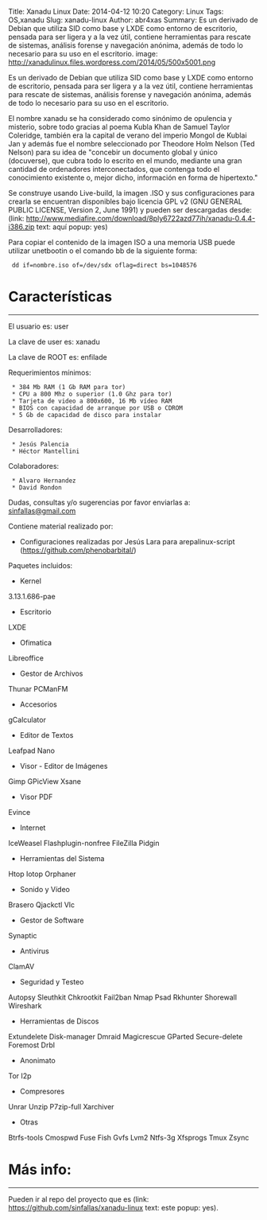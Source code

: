 Title: Xanadu Linux
Date: 2014-04-12 10:20
Category: Linux
Tags: OS,xanadu
Slug: xanadu-linux
Author: abr4xas
Summary: Es un derivado de Debian que utiliza SID como base y LXDE como entorno de escritorio, pensada para ser ligera y a la vez útil, contiene herramientas para rescate de sistemas, análisis forense y navegación anónima, además de todo lo necesario para su uso en el escritorio.
image: http://xanadulinux.files.wordpress.com/2014/05/500x5001.png

Es un derivado de Debian que utiliza SID como base y LXDE como entorno de escritorio, pensada para ser ligera y a la vez útil, contiene herramientas para rescate de sistemas, análisis forense y navegación anónima, además de todo lo necesario para su uso en el escritorio.

El nombre xanadu se ha considerado como sinónimo de opulencia y misterio, sobre todo gracias al poema Kubla Khan de Samuel Taylor Coleridge, también era la capital de verano del imperio Mongol de Kublai Jan y además fue el nombre seleccionado por Theodore Holm Nelson (Ted Nelson) para su idea de "concebir un documento global y único (docuverse), que cubra todo lo escrito en el mundo, mediante una gran cantidad de ordenadores interconectados, que contenga todo el conocimiento existente o, mejor dicho, información en forma de hipertexto."

Se construye usando Live-build, la imagen .ISO y sus configuraciones para crearla se encuentran disponibles bajo licencia GPL v2 (GNU GENERAL PUBLIC LICENSE, Version 2, June 1991) y pueden ser descargadas desde: (link: http://www.mediafire.com/download/8ply6722azd77ih/xanadu-0.4.4-i386.zip text: aquí popup: yes)

Para copiar el contenido de la imagen ISO a una memoria USB puede utilizar unetbootin o el comando bb de la siguiente forma: 

     dd if=nombre.iso of=/dev/sdx oflag=direct bs=1048576

# Características 
___

El usuario es:      user

La clave de user es:     xanadu

La clave de ROOT es:     enfilade

Requerimientos mínimos:

     * 384 Mb RAM (1 Gb RAM para tor)
     * CPU a 800 Mhz o superior (1.0 Ghz para tor)
     * Tarjeta de video a 800x600, 16 Mb vídeo RAM
     * BIOS con capacidad de arranque por USB o CDROM
     * 5 Gb de capacidad de disco para instalar

Desarrolladores:

     * Jesús Palencia
     * Héctor Mantellini

Colaboradores:

     * Alvaro Hernandez  
     * David Rondon


Dudas, consultas y/o sugerencias por favor enviarlas a: sinfallas@gmail.com

Contiene material realizado por:

* Configuraciones realizadas por Jesús Lara para arepalinux-script (https://github.com/phenobarbital/)

Paquetes incluidos:

* Kernel

3.13.1.686-pae

* Escritorio

LXDE

* Ofimatica

Libreoffice

* Gestor de Archivos

Thunar
PCManFM

* Accesorios

gCalculator

* Editor de Textos

Leafpad
Nano 

* Visor - Editor de Imágenes

Gimp
GPicView
Xsane

* Visor PDF

Evince

* Internet 

IceWeasel
Flashplugin-nonfree
FileZilla
Pidgin

* Herramientas del Sistema

Htop
Iotop
Orphaner

* Sonido y Vídeo

Brasero
Qjackctl
Vlc

* Gestor de Software

Synaptic 

* Antivirus

ClamAV 

* Seguridad y Testeo

Autopsy
Sleuthkit
Chkrootkit
Fail2ban
Nmap
Psad
Rkhunter
Shorewall
Wireshark

* Herramientas de Discos

Extundelete
Disk-manager
Dmraid
Magicrescue
GParted
Secure-delete
Foremost
Drbl

* Anonimato

Tor
I2p

* Compresores

Unrar
Unzip
P7zip-full
Xarchiver

* Otras

Btrfs-tools
Cmospwd
Fuse
Fish
Gvfs
Lvm2
Ntfs-3g
Xfsprogs
Tmux
Zsync

# Más info:
___

Pueden ir al repo del proyecto que es (link: https://github.com/sinfallas/xanadu-linux text: este popup: yes).